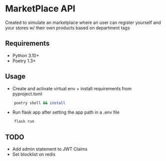 
# MarketPlace API

Created to simulate an marketplace where an user can register yourself and your stores w/ their own products based on department tags

## Requirements

- Python 3.10+
- Poetry 1.3+

## Usage

- Create and activate virtual env + install requirements from pyproject.toml

```sh
    poetry shell && install
```

- Run flask app after setting the app path in a .env file

```sh
    flask run
```

## TODO

- Add admin statement to JWT Claims
- Set blocklist on redis

